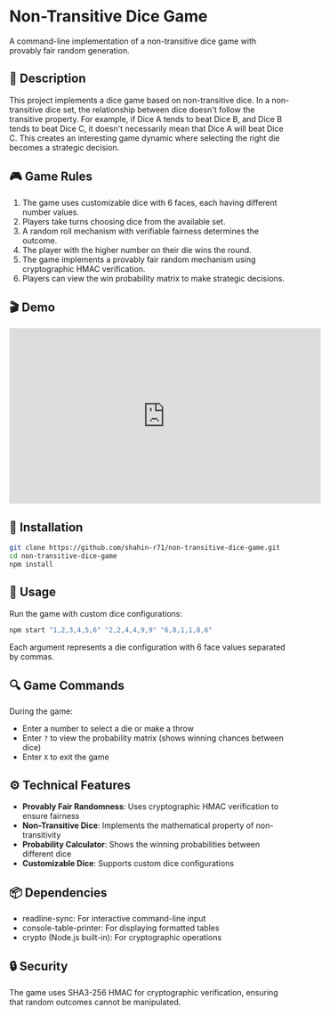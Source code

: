 # Non-Transitive Dice Game

A command-line implementation of a non-transitive dice game with provably fair random generation.

## 📝 Description

This project implements a dice game based on non-transitive dice. In a non-transitive dice set, the relationship between dice doesn't follow the transitive property. For example, if Dice A tends to beat Dice B, and Dice B tends to beat Dice C, it doesn't necessarily mean that Dice A will beat Dice C. This creates an interesting game dynamic where selecting the right die becomes a strategic decision.

## 🎮 Game Rules

1. The game uses customizable dice with 6 faces, each having different number values.
2. Players take turns choosing dice from the available set.
3. A random roll mechanism with verifiable fairness determines the outcome.
4. The player with the higher number on their die wins the round.
5. The game implements a provably fair random mechanism using cryptographic HMAC verification.
6. Players can view the win probability matrix to make strategic decisions.

## 🎬 Demo


<div align="center">
    <iframe width="560" height="315" src="https://www.youtube.com/embed/eWZ0XdeUHSg" 
            title="YouTube video player" frameborder="0" 
            allow="accelerometer; autoplay; clipboard-write; encrypted-media; gyroscope; picture-in-picture" 
            allowfullscreen>
    </iframe>
</div>

## 🔧 Installation

```bash
git clone https://github.com/shahin-r71/non-transitive-dice-game.git
cd non-transitive-dice-game
npm install
```

## 🚀 Usage

Run the game with custom dice configurations:

```bash
npm start "1,2,3,4,5,6" "2,2,4,4,9,9" "6,8,1,1,8,6"
```

Each argument represents a die configuration with 6 face values separated by commas.

## 🔍 Game Commands

During the game:

- Enter a number to select a die or make a throw
- Enter `?` to view the probability matrix (shows winning chances between dice)
- Enter `X` to exit the game

## ⚙️ Technical Features

- **Provably Fair Randomness**: Uses cryptographic HMAC verification to ensure fairness
- **Non-Transitive Dice**: Implements the mathematical property of non-transitivity
- **Probability Calculator**: Shows the winning probabilities between different dice
- **Customizable Dice**: Supports custom dice configurations

## 📦 Dependencies

- readline-sync: For interactive command-line input
- console-table-printer: For displaying formatted tables
- crypto (Node.js built-in): For cryptographic operations

## 🔒 Security

The game uses SHA3-256 HMAC for cryptographic verification, ensuring that random outcomes cannot be manipulated.

